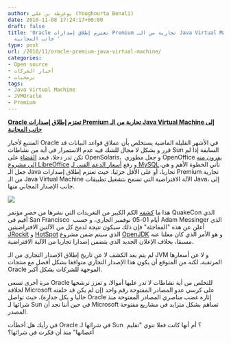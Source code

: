 ```yaml
---
author: يوغرطة بن علي (Youghourta Benali)
date: 2010-11-08 17:24:17+00:00
draft: false
title: 'Oracle تعتزم إطلاق إصدارات Premium تجارية من الـ Java Virtual Machine إلى
  جانب المجانية '
type: post
url: /2010/11/oracle-premium-java-virtual-machine/
categories:
- Open source
- أخبار الشركات
- برمجيات
tags:
- Java Virtual Machine
- JVMOracle
- Premium
---
```


**[Oracle تعتزم إطلاق إصدارات Premium تجارية من الـ Java Virtual Machine إلى جانب المجانية](https://www.it-scoop.com/2010/11/oracle-premium-java-virtual-machine)**




المتتبع لأخبار Oracle في الأشهر القليلة الماضية يستخلص بأن عملاق قواعد البيانات قد قرر و بشكل لا مجال للشك فيه عدم الاستمرار في أية من نشاطات Sun السابقة إذا لم تكن تدر دخلا، فبعد [القضاء](https://www.it-scoop.com/2010/08/open-solaris-board-resigns/) على OpenSolaris،  و جعل مطوري OpenOffice [يفرون منه إلى مشروع LibreOffice](https://www.it-scoop.com/2010/09/the-document-foundation-libreoffice/) و رفع [أسعار الدعم الفني لـ MySQL](https://www.it-scoop.com/2010/11/oracle-mysql-price/)،تأتي الخطوة الأهم و هي جعل الـ Java تجاريا، أو على الأقل جزئيا، حيث تعتزم إطلاق إصدارات Premium تجارية من الـ Java Virtual Machine الآلة الافتراضية التي تسمح بتشغيل تطبيقات Java، إلى جانب الإصدار المجاني منها.




[![](https://www.it-scoop.com/wp-content/uploads/2010/11/Java-Money-225x300.png)
](https://www.it-scoop.com/2010/11/oracle-premium-java-virtual-machine)


هذا ما [كشفه](http://www.jroller.com/scolebourne/entry/premium_jvm_open_jvm_proposal) الكم الكبير من التغريدات التي نشرها من حضر مؤتمر QuakeCon الذي أقيم في San Francisco  أيام 01-05 نوفمبر الجاري، و حسب Adam Messinger الذي أعلن عن هذه "المفاجئة" فإن ذلك سيكون نتيجة لدمج كل من الآلتين الافتراضيتين [JRockit](http://en.wikipedia.org/wiki/JRockit) و [HotSpot](http://en.wikipedia.org/wiki/HotSpot) الذي سيتم ضمن مشروع [OpenJDK](http://en.wikipedia.org/wiki/OpenJDK) و هو الأمر الذي كان معلنا عنه مسبقا، بخلاف الإعلان الجديد الذي يتضمن إصدارا تجاريا من الآلية الافتراضية.

لم يتم بعد الكشف لا عن تاريخ إطلاق الإصدار التجاري من الـ JVM و لا عن أسعارها المرتقبة، لكنه من المتوقع أن يكون هذا الإصدار التجاري متوافقا بشكل أفضل مع منتجات Oracle الموجهة للشركات بشكل أكبر.

مرة أخرى تسعى Oracle للتخلص من أية نشاطات لا تدر عليها أموالا، و تعزز ترشحها لخلافة Microsoft على كرسي عدو المصادر المفتوحة رقم واحد (إن لم يكن قد خلفته حاليا و بكل جدارة)، حيث تواصل Oracle إثارة غضب مناصري المصادر المفتوحة منذ شرائها لـ Sun في حين أننا نجد أن Microsoft تساهم بشكل متزايد في مشاريع مفتوحة المصدر.

في رأيك هل أخطأت Oracle في شرائها لـ Sun  ؟ أم أنها كانت فعلا تنوي "تقليم أغصانها" منذ أن فكرت في شرائها؟
